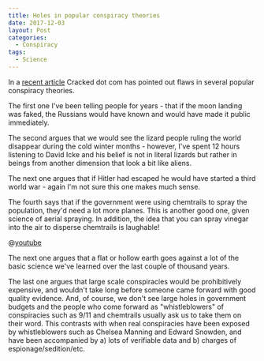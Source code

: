 ```yaml
---
title: Holes in popular conspiracy theories
date: 2017-12-03
layout: Post
categories:
  - Conspiracy
tags:
  - Science
---
```


In a [recent article](http://www.cracked.com/article_24943_6-fatal-flaws-behind-famous-conspiracy-theories.html) Cracked dot com has pointed out flaws in several popular conspiracy theories.

<!-- more -->

The first one I've been telling people for years - that if the moon landing was faked, the Russians would have known and would have made it public immediately.

The second argues that we would see the lizard people ruling the world disappear during the cold winter months - however, I've spent 12 hours listening to David Icke and his belief is not in literal lizards but rather in beings from another dimension that look a bit like aliens.

The next one argues that if Hitler had escaped he would have started a third world war - again I'm not sure this one makes much sense.

The fourth says that if the government were using chemtrails to spray the population, they'd need a lot more planes. This is another good one, given science of aerial spraying. In addition, the idea that you can spray vinegar into the air to disperse chemtrails is laughable!

@[youtube](https://youtu.be/YsdeAF_Prfo)

The next one argues that a flat or hollow earth goes against a lot of the basic science we've learned over the last couple of thousand years.

The last one argues that large scale conspiracies would be prohibitively expensive, and wouldn't take long before someone came forward with good quality evidence. And, of course, we don't see large holes in government budgets and the people who come forward as "whistleblowers" of conspiracies such as 9/11 and chemtrails usually ask us to take them on their word. This contrasts with when real conspiracies have been exposed by whistleblowers such as Chelsea Manning and Edward Snowden, and have been accompanied by a) lots of verifiable data and b) charges of espionage/sedition/etc.
